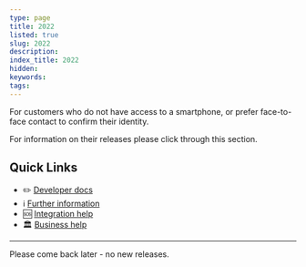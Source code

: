 ```yaml
---
type: page
title: 2022
listed: true
slug: 2022
description: 
index_title: 2022
hidden: 
keywords: 
tags: 
---
```


For customers who do not have access to a smartphone, or prefer face-to-face contact to confirm their identity.

For information on their releases please click through this section.

## Quick Links

- ✏️ [Developer docs](https://developers.yoti.com/in-branch-verification)
- ℹ️ [Further information](https://www.yoti.com/business/identity-verification/)
- 🆘 [Integration help](https://yoti.force.com/yotisupport/s/contactsupport)
- 🏛 [Business help](https://www.yoti.com/contact/)

---

Please come back later - no new releases.